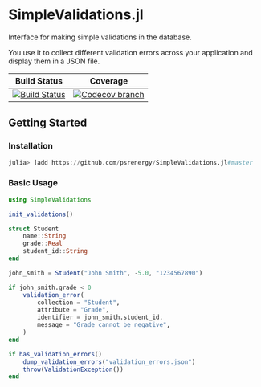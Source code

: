 # SimpleValidations.jl
Interface for making simple validations in the database. 

You use it to collect different validation errors across your application and display them in a JSON file.


[build-img]: https://github.com/psrenergy/SimpleValidations.jl/workflows/CI/badge.svg?branch=master
[build-url]: https://github.com/psrenergy/SimpleValidations.jl/actions?query=workflow%3ACI

[codecov-img]: https://codecov.io/gh/psrenergy/SimpleValidations.jl/coverage.svg?branch=master
[codecov-url]: https://codecov.io/gh/psrenergy/SimpleValidations.jl?branch=master

| **Build Status** | **Coverage** | 
|:-----------------:|:-----------------:|
| [![Build Status][build-img]][build-url] | [![Codecov branch][codecov-img]][codecov-url] |


## Getting Started

### Installation
```julia
julia> ]add https://github.com/psrenergy/SimpleValidations.jl#master
```

### Basic Usage

```julia
using SimpleValidations

init_validations()

struct Student
    name::String
    grade::Real
    student_id::String
end

john_smith = Student("John Smith", -5.0, "1234567890")

if john_smith.grade < 0
    validation_error(
        collection = "Student",
        attribute = "Grade", 
        identifier = john_smith.student_id,
        message = "Grade cannot be negative",
    )
end

if has_validation_errors()
    dump_validation_errors("validation_errors.json")
    throw(ValidationException())
end
```